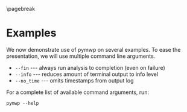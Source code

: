 \pagebreak

# Examples

We now demonstrate use of pymwp on several examples.
To ease the presentation, we will use multiple command line arguments.

* `--fin` --- always run analysis to completion (even on failure)
* `--info` --- reduces amount of terminal output to info level
* `--no_time` --- omits timestamps from output log

For a complete list of available command arguments, run:

```console
pymwp --help
```

